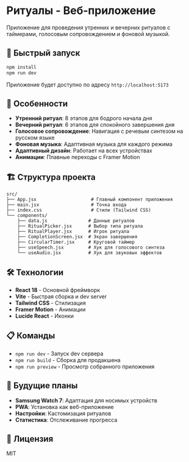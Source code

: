 # Ритуалы - Веб-приложение

Приложение для проведения утренних и вечерних ритуалов с таймерами, голосовым сопровождением и фоновой музыкой.

## 🚀 Быстрый запуск

```bash
npm install
npm run dev
```

Приложение будет доступно по адресу `http://localhost:5173`

## 📱 Особенности

- **Утренний ритуал**: 8 этапов для бодрого начала дня
- **Вечерний ритуал**: 6 этапов для спокойного завершения дня
- **Голосовое сопровождение**: Навигация с речевым синтезом на русском языке
- **Фоновая музыка**: Адаптивная музыка для каждого режима
- **Адаптивный дизайн**: Работает на всех устройствах
- **Анимации**: Плавные переходы с Framer Motion

## 🏗 Структура проекта

```
src/
├── App.jsx                    # Главный компонент приложения
├── main.jsx                   # Точка входа
├── index.css                  # Стили (Tailwind CSS)
└── components/
    ├── data.js               # Данные ритуалов
    ├── RitualPicker.jsx      # Выбор типа ритуала
    ├── RitualPlayer.jsx      # Игрок ритуала
    ├── CompletionScreen.jsx  # Экран завершения
    ├── CircularTimer.jsx     # Круговой таймер
    ├── useSpeech.jsx         # Хук для голосового синтеза
    └── useAudio.jsx          # Хук для звуковых эффектов
```

## 🛠 Технологии

- **React 18** - Основной фреймворк
- **Vite** - Быстрая сборка и dev server
- **Tailwind CSS** - Стилизация
- **Framer Motion** - Анимации
- **Lucide React** - Иконки

## 📋 Команды

- `npm run dev` - Запуск dev сервера
- `npm run build` - Сборка для продакшена
- `npm run preview` - Просмотр собранного приложения

## 🔮 Будущие планы

- **Samsung Watch 7**: Адаптация для носимых устройств
- **PWA**: Установка как веб-приложение
- **Настройки**: Кастомизация ритуалов
- **Статистика**: Отслеживание прогресса

## 📄 Лицензия

MIT
